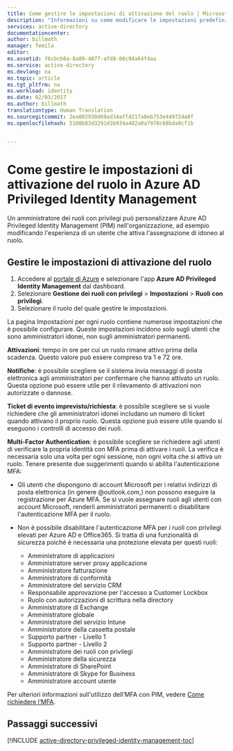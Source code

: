 ```yaml
---
title: Come gestire le impostazioni di attivazione del ruolo | Microsoft Docs
description: "Informazioni su come modificare le impostazioni predefinite per identità con privilegi con l&quot;estensione Azure Active Directory Privileged Identity Management."
services: active-directory
documentationcenter: 
author: billmath
manager: femila
editor: 
ms.assetid: f6cbcb6a-8a89-4077-afd8-06c94a64f4aa
ms.service: active-directory
ms.devlang: na
ms.topic: article
ms.tgt_pltfrm: na
ms.workload: identity
ms.date: 02/03/2017
ms.author: billmath
translationtype: Human Translation
ms.sourcegitcommit: 2ea002938d69ad34aff421fa0eb753e449724a8f
ms.openlocfilehash: 5108b83d3291d3b934a402a0a7978c68bda0cf1b


---
```

# <a name="how-to-manage-role-activation-settings-in-azure-ad-privileged-identity-management"></a>Come gestire le impostazioni di attivazione del ruolo in Azure AD Privileged Identity Management
Un amministratore dei ruoli con privilegi può personalizzare Azure AD Privileged Identity Management (PIM) nell'organizzazione, ad esempio modificando l'esperienza di un utente che attiva l'assegnazione di idoneo al ruolo.

## <a name="manage-the-role-activation-settings"></a>Gestire le impostazioni di attivazione del ruolo
1. Accedere al [portale di Azure](https://portal.azure.com) e selezionare l'app **Azure AD Privileged Identity Management** dal dashboard.
2. Selezionare **Gestione dei ruoli con privilegi** > **Impostazioni** > **Ruoli con privilegi**.
3. Selezionare il ruolo del quale gestire le impostazioni.

La pagina Impostazioni per ogni ruolo contiene numerose impostazioni che è possibile configurare. Queste impostazioni incidono solo sugli utenti che sono amministratori idonei, non sugli amministratori permanenti.

**Attivazioni**: tempo in ore per cui un ruolo rimane attivo prima della scadenza. Questo valore può essere compreso tra 1 e 72 ore.

**Notifiche**: è possibile scegliere se il sistema invia messaggi di posta elettronica agli amministratori per confermare che hanno attivato un ruolo. Questa opzione può essere utile per il rilevamento di attivazioni non autorizzate o dannose.

**Ticket di evento imprevisto/richiesta**: è possibile scegliere se si vuole richiedere che gli amministratori idonei includano un numero di ticket quando attivano il proprio ruolo. Questa opzione può essere utile quando si eseguono i controlli di accesso dei ruoli.

**Multi-Factor Authentication**: è possibile scegliere se richiedere agli utenti di verificare la propria identità con MFA prima di attivare i ruoli. La verifica è necessaria solo una volta per ogni sessione, non ogni volta che si attiva un ruolo. Tenere presente due suggerimenti quando si abilita l'autenticazione MFA:

* Gli utenti che dispongono di account Microsoft per i relativi indirizzi di posta elettronica (in genere @outlook.com,) non possono eseguire la registrazione per Azure MFA. Se si vuole assegnare ruoli agli utenti con account Microsoft, renderli amministratori permanenti o disabilitare l'autenticazione MFA per il ruolo.
* Non è possibile disabilitare l'autenticazione MFA per i ruoli con privilegi elevati per Azure AD e Office365. Si tratta di una funzionalità di sicurezza poiché è necessaria una protezione elevata per questi ruoli:  
  
  * Amministratore di applicazioni
  * Amministratore server proxy applicazione
  * Amministratore fatturazione  
  * Amministratore di conformità  
  * Amministratore del servizio CRM
  * Responsabile approvazione per l'accesso a Customer Lockbox
  * Ruolo con autorizzazioni di scrittura nella directory  
  * Amministratore di Exchange  
  * Amministratore globale
  * Amministratore del servizio Intune
  * Amministratore della cassetta postale  
  * Supporto partner - Livello 1  
  * Supporto partner - Livello 2  
  * Amministratore dei ruoli con privilegi   
  * Amministratore della sicurezza  
  * Amministratore di SharePoint  
  * Amministratore di Skype for Business  
  * Amministratore account utente  

Per ulteriori informazioni sull'utilizzo dell’MFA con PIM, vedere [Come richiedere l’MFA](active-directory-privileged-identity-management-how-to-require-mfa.md).

<!--PLACEHOLDER: Need an explanation of what the temporary Global Administrator setting is for.-->

<!--Every topic should have next steps and links to the next logical set of content to keep the customer engaged-->
## <a name="next-steps"></a>Passaggi successivi
[!INCLUDE [active-directory-privileged-identity-management-toc](../../includes/active-directory-privileged-identity-management-toc.md)]




<!--HONumber=Nov16_HO3-->


